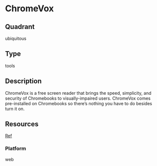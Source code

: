 # ChromeVox 

## Quadrant
ubiquitous

## Type
tools

## Description
ChromeVox is a free screen reader that brings the speed, simplicity, and security of Chromebooks to visually-impaired users. ChromeVox comes pre-installed on Chromebooks so there’s nothing you have to do besides turn it on.

## Resources
[Ref](http://www.chromevox.com/27/index.html)


### Platform
web
